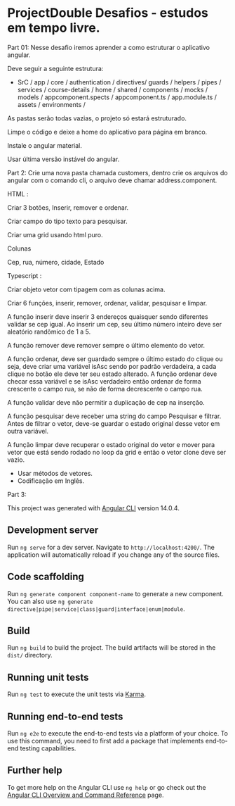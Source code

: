 # ProjectDouble  Desafios - estudos em tempo livre. 

Part 01: Nesse desafio iremos aprender a como estruturar o aplicativo angular. 

Deve seguir a seguinte estrutura: 
* SrC /
 app /
 core /
 authentication /
 directives/
 guards /
 helpers /
 pipes /
 services /
 course-details /
 home /
 shared /
 components /
 mocks /
 models /
 appcomponent.spects /
 appcomponent.ts /
 app.module.ts /
 assets /
 environments /
 

As pastas serão todas vazias, o projeto só estará estruturado. 

Limpe o código e deixe a home do aplicativo para página em branco. 

Instale o angular material. 

Usar última versão instável do angular. 

Part 2: Crie uma nova pasta chamada customers, dentro crie os arquivos do angular com o comando cli, o arquivo deve chamar address.component.  

HTML : 

Criar 3 botões, Inserir, remover e ordenar. 

Criar campo do tipo texto para pesquisar. 

Criar uma grid usando html puro. 

Colunas 

Cep, rua, número, cidade, Estado 

Typescript : 

Criar objeto vetor com tipagem com as colunas acima. 

Criar 6 funções, inserir, remover, ordenar, validar, pesquisar e limpar. 

A função inserir deve inserir 3 endereços quaisquer sendo diferentes validar se cep igual. Ao inserir um cep, seu último número inteiro deve ser aleatório randômico de 1 a 5. 

A função remover deve remover sempre o último elemento do vetor. 

A função ordenar, deve ser guardado sempre o último estado do clique ou seja, deve criar uma variável isAsc sendo por padrão verdadeira, a cada clique no botão ele deve ter seu estado alterado. A função ordenar deve checar essa variável e se isAsc verdadeiro então ordenar de forma crescente o campo rua, se não de forma decrescente o campo rua. 

A função validar deve não permitir a duplicação de cep na inserção. 

A função pesquisar deve receber uma string do campo Pesquisar e filtrar. Antes de filtrar o vetor, deve-se guardar o estado original desse vetor em outra variável. 

A função limpar deve recuperar o estado original do vetor e mover para vetor que está sendo rodado no loop da grid e então o vetor clone deve ser vazio. 

 - Usar métodos de vetores. 
 - Codificação em Inglês. 

Part 3: 

This project was generated with [Angular CLI](https://github.com/angular/angular-cli) version 14.0.4.

## Development server

Run `ng serve` for a dev server. Navigate to `http://localhost:4200/`. The application will automatically reload if you change any of the source files.

## Code scaffolding

Run `ng generate component component-name` to generate a new component. You can also use `ng generate directive|pipe|service|class|guard|interface|enum|module`.

## Build

Run `ng build` to build the project. The build artifacts will be stored in the `dist/` directory.

## Running unit tests

Run `ng test` to execute the unit tests via [Karma](https://karma-runner.github.io).

## Running end-to-end tests

Run `ng e2e` to execute the end-to-end tests via a platform of your choice. To use this command, you need to first add a package that implements end-to-end testing capabilities.

## Further help

To get more help on the Angular CLI use `ng help` or go check out the [Angular CLI Overview and Command Reference](https://angular.io/cli) page.
